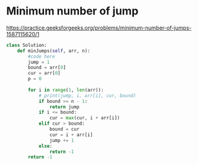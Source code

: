 # Minimum number of jump

https://practice.geeksforgeeks.org/problems/minimum-number-of-jumps-1587115620/1

```python
class Solution:
	def minJumps(self, arr, n):
	    #code here
	    jump = 1
	    bound = arr[0]
	    cur = arr[0]
	    p = 0
	    
	    for i in range(1, len(arr)):
	        # print(jump, i, arr[i], cur, bound)
	        if bound >= n - 1:
	            return jump
	        if i <= bound:
	            cur = max(cur, i + arr[i])
	        elif cur > bound:
	            bound = cur
	            cur = i + arr[i]
	            jump += 1
	        else:
	            return -1
	    return -1
```

